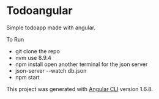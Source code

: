 # Todoangular

Simple todoapp made with angular.

To Run
- git clone the repo
- nvm use 8.9.4
- npm install
open another terminal for the json server
- json-server --watch db.json
- npm start

This project was generated with [Angular CLI](https://github.com/angular/angular-cli) version 1.6.8.
